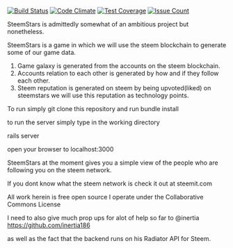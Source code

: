 [![Build Status](https://travis-ci.org/Tadasu85/STEEMSTARS.svg?branch=master)](https://travis-ci.org/Tadasu85/STEEMSTARS)
[![Code Climate](https://codeclimate.com/github/Tadasu85/STEEMSTARS/badges/gpa.svg)](https://codeclimate.com/github/Tadasu85/STEEMSTARS)
[![Test Coverage](https://codeclimate.com/github/Tadasu85/STEEMSTARS/badges/coverage.svg)](https://codeclimate.com/github/Tadasu85/STEEMSTARS/coverage)
[![Issue Count](https://codeclimate.com/github/Tadasu85/STEEMSTARS/badges/issue_count.svg)](https://codeclimate.com/github/Tadasu85/STEEMSTARS)


SteemStars is admittedly somewhat of an ambitious project but nonetheless.

SteemStars is a game in which we will use the steem blockchain to generate some of our game data.

1. Game galaxy is generated from the accounts on the steem blockchain.
2. Accounts relation to each other is generated by how and if they follow each other.
3. Steem reputation is generated on steem by being upvoted(liked) on steemstars we will use this reputation as technology points.

To run simply git clone this repository and run bundle install

to run the server simply type in the working directory 

rails server

open your browser to localhost:3000

SteemStars at the moment gives you a simple view of the people who are following you on the steem network.

If you dont know what the steem network is check it out at steemit.com

All work herein is free open source I operate under the Collaborative Commons License

I need to also give much prop ups for alot of help so far to @inertia https://github.com/inertia186

as well as the fact that the backend runs on his Radiator API for Steem.
